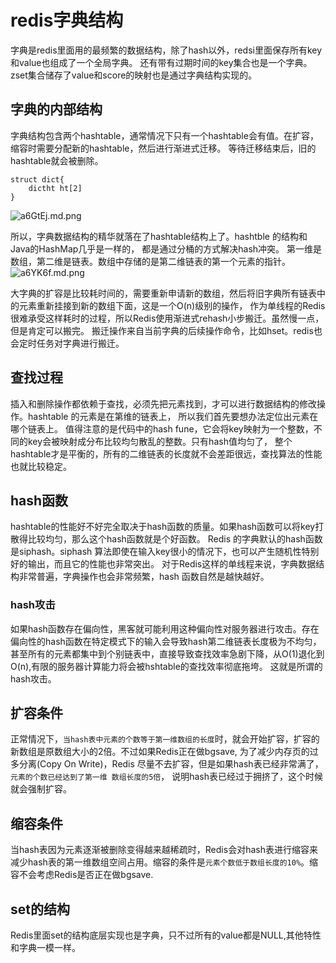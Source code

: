 # redis字典结构

字典是redis里面用的最频繁的数据结构，除了hash以外，redsi里面保存所有key和value也组成了一个全局字典。
还有带有过期时间的key集合也是一个字典。zset集合储存了value和score的映射也是通过字典结构实现的。

## 字典的内部结构
字典结构包含两个hashtable，通常情况下只有一个hashtable会有值。在扩容，缩容时需要分配新的hashtable，然后进行渐进式迁移。
等待迁移结束后，旧的hashtable就会被删除。
```
struct dict{
    dictht ht[2]
}
```

 ![a6GtEj.md.png](https://s1.ax1x.com/2020/08/05/a6GtEj.md.png)
 
 
所以，字典数据结构的精华就落在了hashtable结构上了。hashtble 的结构和Java的HashMap几乎是一样的， 都是通过分桶的方式解决hash冲突。
第一维是数组，第二维是链表。数组中存储的是第二维链表的第一个元素的指针。
![a6YK6f.md.png](https://s1.ax1x.com/2020/08/05/a6YK6f.md.png)

大字典的扩容是比较耗时间的，需要重新申请新的数组，然后将旧字典所有链表中的元素重新挂接到新的数组下面，这是一个O(n)级别的操作，
作为单线程的Redis很难承受这样耗时的过程，所以Redis使用渐进式rehash小步搬迁。虽然慢一点，但是肯定可以搬完。
搬迁操作来自当前字典的后续操作命令，比如hset。redis也会定时任务对字典进行搬迁。

## 查找过程
插入和删除操作都依赖于查找，必须先把元素找到，才可以进行数据结构的修改操作。hashtable 的元素是在第维的链表上，
所以我们首先要想办法定位出元素在哪个链表上。
值得注意的是代码中的hash fune，它会将key映射为一个整数，不同的key会被映射成分布比较均匀散乱的整数。只有hash值均匀了，
整个hashtable才是平衡的，所有的二维链表的长度就不会差距很远，查找算法的性能也就比较稳定。

## hash函数
hashtable的性能好不好完全取决于hash函数的质量。如果hash函数可以将key打散得比较均匀，那么这个hash函数就是个好函数。
Redis 的字典默认的hash函数是siphash。siphash 算法即使在输入key很小的情况下，也可以产生随机性特别好的输出，而且它的性能也非常突出。
对于Redis这样的单线程来说，字典数据结构非常普遍，字典操作也会非常频繁，hash 函数自然是越快越好。

### hash攻击
如果hash函数存在偏向性，黑客就可能利用这种偏向性对服务器进行攻击。存在偏向性的hash函数在特定模式下的输入会导致hash第二维链表长度极为不均匀，
甚至所有的元素都集中到个别链表中，直接导致查找效率急剧下降，从O(1)退化到O(n),有限的服务器计算能力将会被hshtable的查找效率彻底拖垮。
这就是所谓的hash攻击。


## 扩容条件
正常情况下，`当hash表中元素的个数等于第一维数组的长度`时，就会开始扩容，扩容的新数组是原数组大小的2倍。不过如果Redis正在做bgsave,
 为了减少内存页的过多分离(Copy On Write)，Redis 尽量不去扩容，但是如果hash表已经非常满了，`元素的个数已经达到了第一维 数组长度的5倍`，
 说明hash表已经过于拥挤了，这个时候就会强制扩容。


## 缩容条件
当hash表因为元素逐渐被删除变得越来越稀疏时，Redis会对hash表进行缩容来减少hash表的第一维数组空间占用。缩容的条件是`元素个数低于数组长度的10%`。缩容不会考虑Redis是否正在做bgsave.

## set的结构
Redis里面set的结构底层实现也是字典，只不过所有的value都是NULL,其他特性和字典一模一样。
